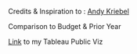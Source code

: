 Credits & Inspiration to : [Andy Kriebel](https://www.vizwiz.com/2022/11/comparison-charts.html) 


Comparison to Budget & Prior Year

[Link](https://public.tableau.com/shared/76F5SNGZ7?:display_count=n&:origin=viz_share_link) to my Tableau Public Viz
